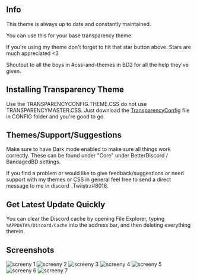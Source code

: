 ## Info
This theme is always up to date and constantly maintained.

You can use this for your base transparency theme.

If you're using my theme don't forget to hit that star button above. Stars are much appreciated <3

Shoutout to all the boys in #css-and-themes in BD2 for all the help they've given. 

## Installing Transparency Theme

Use the TRANSPARENCYCONFIG.THEME.CSS do not use TRANSPARENCYMASTER.CSS. Just download the [TransparencyConfig](https://github.com/Twiistrz/BetterDiscordThemeMasterFile/tree/master/CONFIG) file in CONFIG folder and you're good to go.

## Themes/Support/Suggestions

Make sure to have Dark mode enabled to make sure all things work correctly. These can be found under "Core" under BetterDiscord / BandagedBD settings.

If you find a problem or would like to give feedback/suggestions or need support with my themes or CSS in general feel free to send a direct message to me in discord _Twiistrz#8016.

## Get Latest Update Quickly

You can clear the Discord cache by opening File Explorer, typing `%APPDATA%/Discord/Cache` into the address bar, and then deleting everything therein.

## Screenshots

![screeny 1](https://raw.githubusercontent.com/Twiistrz/BetterDiscordThemeMasterFile/master/SCREENSHOTS/1.png)
![screeny 2](https://raw.githubusercontent.com/Twiistrz/BetterDiscordThemeMasterFile/master/SCREENSHOTS/2.png)
![screeny 3](https://raw.githubusercontent.com/Twiistrz/BetterDiscordThemeMasterFile/master/SCREENSHOTS/3.png)
![screeny 4](https://raw.githubusercontent.com/Twiistrz/BetterDiscordThemeMasterFile/master/SCREENSHOTS/4.png)
![screeny 5](https://raw.githubusercontent.com/Twiistrz/BetterDiscordThemeMasterFile/master/SCREENSHOTS/5.png)
![screeny 6](https://raw.githubusercontent.com/Twiistrz/BetterDiscordThemeMasterFile/master/SCREENSHOTS/6.png)
![screeny 7](https://raw.githubusercontent.com/Twiistrz/BetterDiscordThemeMasterFile/master/SCREENSHOTS/7.png)
